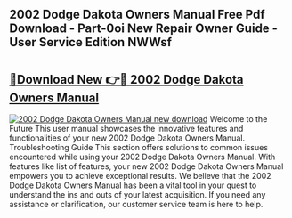 ## 2002 Dodge Dakota Owners Manual Free Pdf Download - Part-0oi New Repair Owner Guide - User Service Edition NWWsf

# <h2><a href="http://bc31978.oget.top/?id=2002+Dodge+Dakota+Owners+Manual">🔗Download New 👉🔴 2002 Dodge Dakota Owners Manual</a></h2>

[![2002 Dodge Dakota Owners Manual new download](https://i.imgur.com/5g1atiW.png)](http://bc31978.oget.top/?id=2002+Dodge+Dakota+Owners+Manual)
Welcome to the Future This user manual showcases the innovative features and functionalities of your new 2002 Dodge Dakota Owners Manual. Troubleshooting Guide This section offers solutions to common issues encountered while using your 2002 Dodge Dakota Owners Manual. With features like list of features, your new 2002 Dodge Dakota Owners Manual empowers you to achieve exceptional results. We believe that the 2002 Dodge Dakota Owners Manual has been a vital tool in your quest to understand the ins and outs of your latest acquisition. If you need any assistance or clarification, our customer service team is here to help.

